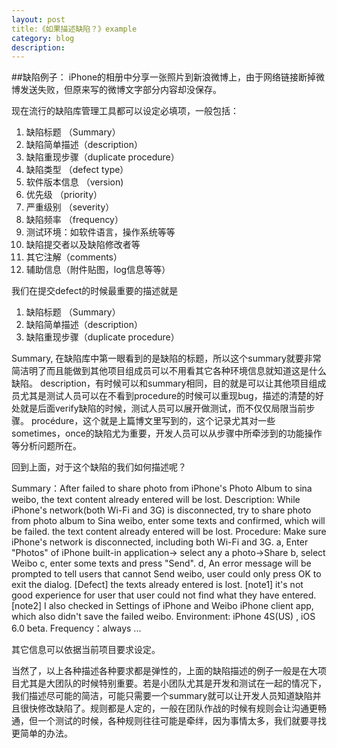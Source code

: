```yaml
---
layout: post
title:《如果描述缺陷？》example
category: blog
description: 
---
```



##缺陷例子： iPhone的相册中分享一张照片到新浪微博上，由于网络链接断掉微博发送失败，但原来写的微博文字部分内容却没保存。

现在流行的缺陷库管理工具都可以设定必填项，一般包括：
1. 缺陷标题 （Summary）
2. 缺陷简单描述（description）
3. 缺陷重现步骤（duplicate procedure）
4. 缺陷类型 （defect type）
5. 软件版本信息 （version)
6. 优先级 （priority）
7. 严重级别 （severity）
8. 缺陷频率 （frequency）
9. 测试环境：如软件语言，操作系统等等
10. 缺陷提交者以及缺陷修改者等
11. 其它注解（comments）
12. 辅助信息（附件贴图，log信息等等）

我们在提交defect的时候最重要的描述就是
1. 缺陷标题 （Summary）
2. 缺陷简单描述（description）
3. 缺陷重现步骤（duplicate procedure）

Summary, 在缺陷库中第一眼看到的是缺陷的标题，所以这个summary就要非常简洁明了而且能做到其他项目组成员可以不用看其它各种环境信息就知道这是什么缺陷。
description，有时候可以和summary相同，目的就是可以让其他项目组成员尤其是测试人员可以在不看到procedure的时候可以重现bug，描述的清楚的好处就是后面verify缺陷的时候，测试人员可以展开做测试，而不仅仅局限当前步骤。
procédure，这个就是上篇博文里写到的，这个记录尤其对一些sometimes，once的缺陷尤为重要，开发人员可以从步骤中所牵涉到的功能操作等分析问题所在。

回到上面，对于这个缺陷的我们如何描述呢？

Summary：After failed to share photo from iPhone's Photo Album to sina weibo, the text content already entered will be lost.
Description:  While iPhone's network(both Wi-Fi and 3G) is disconnected, try to share photo from photo album to Sina weibo, enter some texts and confirmed, which will be failed. the text content already entered will be lost.
Procedure:
Make sure iPhone's network is disconnected, including both Wi-Fi and 3G.
a, Enter "Photos" of iPhone built-in application-> select any a photo->Share
b, select Weibo
c, enter some texts and press "Send".
d, An error message will be prompted to tell users that cannot Send weibo,  user could only press OK to exit the dialog.
[Defect] the texts already entered is lost. 
[note1] it's not good experience for user that user could not find what they have entered.
[note2] I also checked in Settings of iPhone and Weibo iPhone client app, which also didn't save the failed weibo.
Environment: iPhone 4S(US) , iOS 6.0 beta.
Frequency：always
...

其它信息可以依据当前项目要求设定。

当然了，以上各种描述各种要求都是弹性的，上面的缺陷描述的例子一般是在大项目尤其是大团队的时候特别重要。若是小团队尤其是开发和测试在一起的情况下，我们描述尽可能的简洁，可能只需要一个summary就可以让开发人员知道缺陷并且很快修改缺陷了。规则都是人定的，一般在团队作战的时候有规则会让沟通更畅通，但一个测试的时候，各种规则往往可能是牵绊，因为事情太多，我们就要寻找更简单的办法。



[Angelia]:    http://angeliaw.github.com  "Angelia"
